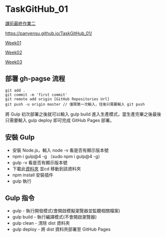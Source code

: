 # TaskGitHub_01

[課前最終作業二](https://panyensu.github.io/TaskGitHub_01/flex-finalhomework_02/index.html)

https://panyensu.github.io/TaskGitHub_01/

[Week01](https://panyensu.github.io/TaskGitHub_01/CSSweek01_個人履歷/%E8%AA%B2%E5%89%8D%E6%9C%80%E7%B5%82%E4%BD%9C%E6%A5%AD_%E5%80%8B%E4%BA%BA%E5%B1%A5%E6%AD%B7.html)

[Week02](https://panyensu.github.io/TaskGitHub_01/CSSweek02_個人網站/week02.html)

[Week03](https://panyensu.github.io/TaskGitHub_01/CSSweek03/index.html)

## 部署 gh-pagse 流程
```
git add .
git commit -m 'first commit'
git remote add origin [GitHub Repositories Url]
git push -u origin master // 僅限第一次輸入，往後只需要輸入 git push
```
將 Gulp 初次部署之後就可以輸入 gulp build 進入生產模式，當生產完畢之後最後只需要輸入 gulp deploy 即可完成 GitHub Pages 部署。
## 安裝 Gulp

* 安裝 Node.js，輸入 node -v 看是否有顯示版本號
* npm i gulp@4 -g  （sudo npm i gulp@4 -g）
* gulp -v 看是否有顯示版本號
* 下載此[資料夾](https://github.com/hexschool/web-layout-training-gulp) 並cd 移動到該資料夾
* npm install 安裝插件
* gulp 執行

## Gulp 指令
* gulp - 執行開發模式(會開啟模擬瀏覽器並監聽相關檔案)
* gulp build - 執行編譯模式(不會開啟瀏覽器)
* gulp clean - 清除 dist 資料夾
* gulp deploy - 將 dist 資料夾部署至 GitHub Pages

